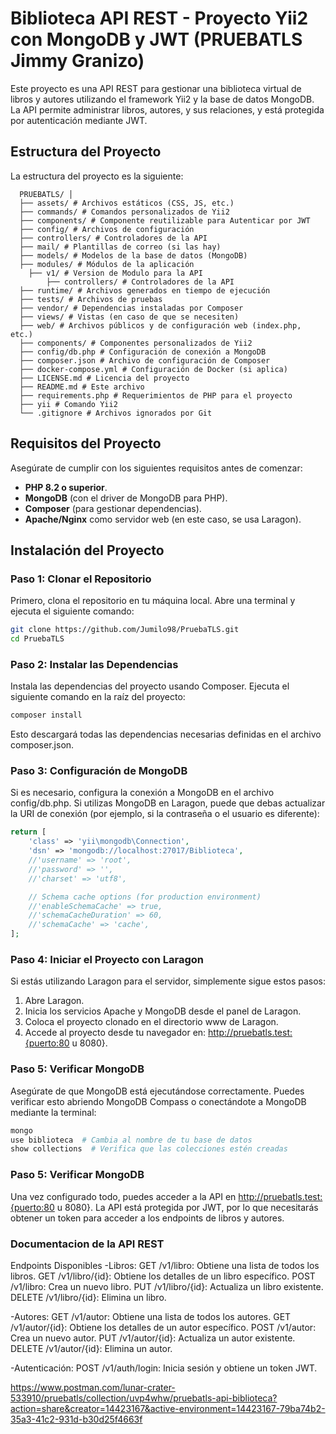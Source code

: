 # **Biblioteca API REST - Proyecto Yii2 con MongoDB y JWT (PRUEBATLS Jimmy Granizo)**

Este proyecto es una API REST para gestionar una biblioteca virtual de libros y autores utilizando el framework Yii2 y la base de datos MongoDB. La API permite administrar libros, autores, y sus relaciones, y está protegida por autenticación mediante JWT.

## **Estructura del Proyecto**

La estructura del proyecto es la siguiente:

      PRUEBATLS/ │ 
      ├── assets/ # Archivos estáticos (CSS, JS, etc.) 
      ├── commands/ # Comandos personalizados de Yii2 
      ├── components/ # Componente reutilizable para Autenticar por JWT
      ├── config/ # Archivos de configuración 
      ├── controllers/ # Controladores de la API
      ├── mail/ # Plantillas de correo (si las hay) 
      ├── models/ # Modelos de la base de datos (MongoDB) 
      ├── modules/ # Módulos de la aplicación 
        ├── v1/ # Version de Modulo para la API 
            ├── controllers/ # Controladores de la API 
      ├── runtime/ # Archivos generados en tiempo de ejecución 
      ├── tests/ # Archivos de pruebas 
      ├── vendor/ # Dependencias instaladas por Composer 
      ├── views/ # Vistas (en caso de que se necesiten) 
      ├── web/ # Archivos públicos y de configuración web (index.php, etc.) 
      ├── components/ # Componentes personalizados de Yii2 
      ├── config/db.php # Configuración de conexión a MongoDB 
      ├── composer.json # Archivo de configuración de Composer 
      ├── docker-compose.yml # Configuración de Docker (si aplica) 
      ├── LICENSE.md # Licencia del proyecto 
      ├── README.md # Este archivo 
      ├── requirements.php # Requerimientos de PHP para el proyecto 
      ├── yii # Comando Yii2 
      └── .gitignore # Archivos ignorados por Git

## **Requisitos del Proyecto**

Asegúrate de cumplir con los siguientes requisitos antes de comenzar:

- **PHP 8.2 o superior**.
- **MongoDB** (con el driver de MongoDB para PHP).
- **Composer** (para gestionar dependencias).
- **Apache/Nginx** como servidor web (en este caso, se usa Laragon).

## **Instalación del Proyecto**

### **Paso 1: Clonar el Repositorio**

Primero, clona el repositorio en tu máquina local. Abre una terminal y ejecuta el siguiente comando:

```bash
git clone https://github.com/Jumilo98/PruebaTLS.git
cd PruebaTLS
```
### **Paso 2: Instalar las Dependencias**

Instala las dependencias del proyecto usando Composer. Ejecuta el siguiente comando en la raíz del proyecto:

```bash
composer install
```

Esto descargará todas las dependencias necesarias definidas en el archivo composer.json.

### **Paso 3: Configuración de MongoDB**

Si es necesario, configura la conexión a MongoDB en el archivo config/db.php. Si utilizas MongoDB en Laragon, puede que debas actualizar la URI de conexión (por ejemplo, si la contraseña o el usuario es diferente):

```php
return [
    'class' => 'yii\mongodb\Connection',
    'dsn' => 'mongodb://localhost:27017/Biblioteca',
    //'username' => 'root',
    //'password' => '',
    //'charset' => 'utf8',

    // Schema cache options (for production environment)
    //'enableSchemaCache' => true,
    //'schemaCacheDuration' => 60,
    //'schemaCache' => 'cache',
];
```
### **Paso 4: Iniciar el Proyecto con Laragon**

Si estás utilizando Laragon para el servidor, simplemente sigue estos pasos:

1. Abre Laragon.
2. Inicia los servicios Apache y MongoDB desde el panel de Laragon.
3. Coloca el proyecto clonado en el directorio www de Laragon.
4. Accede al proyecto desde tu navegador en: http://pruebatls.test:{puerto:80 u 8080}.

### **Paso 5: Verificar MongoDB**

Asegúrate de que MongoDB está ejecutándose correctamente. Puedes verificar esto abriendo MongoDB Compass o conectándote a MongoDB mediante la terminal:

```bash
mongo
use biblioteca  # Cambia al nombre de tu base de datos
show collections  # Verifica que las colecciones estén creadas
```

### **Paso 5: Verificar MongoDB**

Una vez configurado todo, puedes acceder a la API en http://pruebatls.test:{puerto:80 u 8080}. La API está protegida por JWT, por lo que necesitarás obtener un token para acceder a los endpoints de libros y autores.


### **Documentacion de la API REST**

Endpoints Disponibles
-Libros:
    GET /v1/libro: Obtiene una lista de todos los libros.
    GET /v1/libro/{id}: Obtiene los detalles de un libro específico.
    POST /v1/libro: Crea un nuevo libro.
    PUT /v1/libro/{id}: Actualiza un libro existente.
    DELETE /v1/libro/{id}: Elimina un libro.

-Autores:
    GET /v1/autor: Obtiene una lista de todos los autores.
    GET /v1/autor/{id}: Obtiene los detalles de un autor específico.
    POST /v1/autor: Crea un nuevo autor.
    PUT /v1/autor/{id}: Actualiza un autor existente.
    DELETE /v1/autor/{id}: Elimina un autor.

-Autenticación:
    POST /v1/auth/login: Inicia sesión y obtiene un token JWT.


https://www.postman.com/lunar-crater-533910/pruebatls/collection/uvp4whw/pruebatls-api-biblioteca?action=share&creator=14423167&active-environment=14423167-79ba74b2-35a3-41c2-931d-b30d25f4663f
